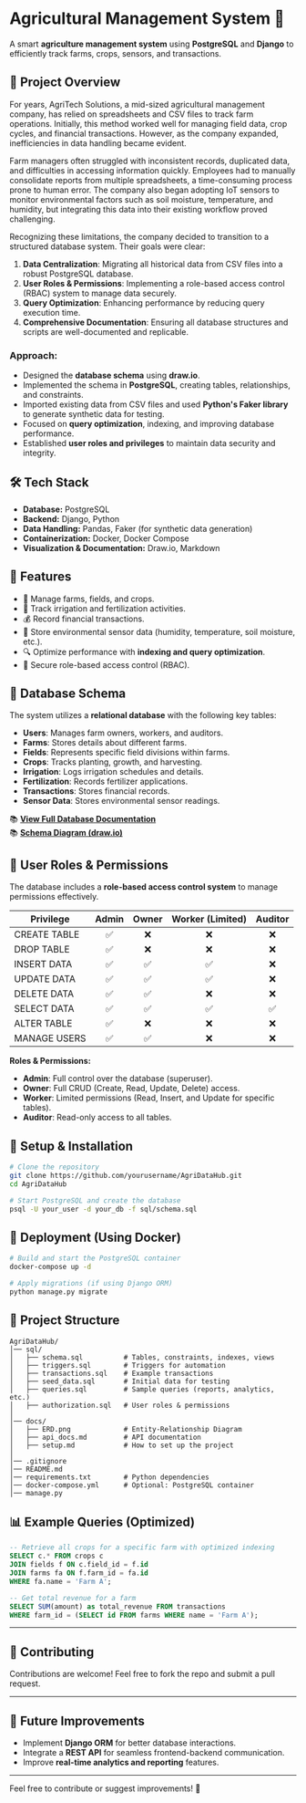 # Agricultural Management System 🌱

A smart **agriculture management system** using **PostgreSQL** and **Django** to efficiently track farms, crops, sensors, and transactions.

## 🚀 Project Overview
For years, AgriTech Solutions, a mid-sized agricultural management company, has relied on spreadsheets and CSV files to track farm operations. Initially, this method worked well for managing field data, crop cycles, and financial transactions. However, as the company expanded, inefficiencies in data handling became evident.

Farm managers often struggled with inconsistent records, duplicated data, and difficulties in accessing information quickly. Employees had to manually consolidate reports from multiple spreadsheets, a time-consuming process prone to human error. The company also began adopting IoT sensors to monitor environmental factors such as soil moisture, temperature, and humidity, but integrating this data into their existing workflow proved challenging.

Recognizing these limitations, the company decided to transition to a structured database system. Their goals were clear:

1. **Data Centralization**: Migrating all historical data from CSV files into a robust PostgreSQL database.
2. **User Roles & Permissions**: Implementing a role-based access control (RBAC) system to manage data securely.
3. **Query Optimization**: Enhancing performance by reducing query execution time.
4. **Comprehensive Documentation**: Ensuring all database structures and scripts are well-documented and replicable.

### Approach:
- Designed the **database schema** using **draw.io**.
- Implemented the schema in **PostgreSQL**, creating tables, relationships, and constraints.
- Imported existing data from CSV files and used **Python's Faker library** to generate synthetic data for testing.
- Focused on **query optimization**, indexing, and improving database performance.
- Established **user roles and privileges** to maintain data security and integrity.

## 🛠️ Tech Stack
- **Database:** PostgreSQL
- **Backend:** Django, Python
- **Data Handling:** Pandas, Faker (for synthetic data generation)
- **Containerization:** Docker, Docker Compose
- **Visualization & Documentation:** Draw.io, Markdown

## 📌 Features
- 🌾 Manage farms, fields, and crops.
- 🚜 Track irrigation and fertilization activities.
- 💰 Record financial transactions.
- 🛁 Store environmental sensor data (humidity, temperature, soil moisture, etc.).
- 🔍 Optimize performance with **indexing and query optimization**.
- 🔑 Secure role-based access control (RBAC).

## 💊 Database Schema
The system utilizes a **relational database** with the following key tables:
- **Users**: Manages farm owners, workers, and auditors.
- **Farms**: Stores details about different farms.
- **Fields**: Represents specific field divisions within farms.
- **Crops**: Tracks planting, growth, and harvesting.
- **Irrigation**: Logs irrigation schedules and details.
- **Fertilization**: Records fertilizer applications.
- **Transactions**: Stores financial records.
- **Sensor Data**: Stores environmental sensor readings.

📚 **[View Full Database Documentation](docs/database_schema.md)**  
📚 **[Schema Diagram (draw.io)](https://drive.google.com/file/d/1mV3-faYCJ_EjsKRXoJhrw-YT_99Kelk7/view?usp=sharing)**

## 🔹 User Roles & Permissions
The database includes a **role-based access control system** to manage permissions effectively.

| Privilege           | Admin | Owner | Worker (Limited) | Auditor |
|---------------------|:-----:|:-----:|:---------------:|:-------:|
| CREATE TABLE       | ✅    | ❌    | ❌              | ❌      |
| DROP TABLE         | ✅    | ❌    | ❌              | ❌      |
| INSERT DATA        | ✅    | ✅    | ✅              | ❌      |
| UPDATE DATA        | ✅    | ✅    | ✅              | ❌      |
| DELETE DATA        | ✅    | ✅    | ❌              | ❌      |
| SELECT DATA        | ✅    | ✅    | ✅              | ✅      |
| ALTER TABLE        | ✅    | ❌    | ❌              | ❌      |
| MANAGE USERS       | ✅    | ✅    | ❌              | ❌      |

**Roles & Permissions:**
- **Admin**: Full control over the database (superuser).
- **Owner**: Full CRUD (Create, Read, Update, Delete) access.
- **Worker**: Limited permissions (Read, Insert, and Update for specific tables).
- **Auditor**: Read-only access to all tables.

## 👅 Setup & Installation
```bash
# Clone the repository
git clone https://github.com/yourusername/AgriDataHub.git  
cd AgriDataHub

# Start PostgreSQL and create the database
psql -U your_user -d your_db -f sql/schema.sql
```

## 🐢 Deployment (Using Docker)
```bash
# Build and start the PostgreSQL container
docker-compose up -d

# Apply migrations (if using Django ORM)
python manage.py migrate
```

## 📂 Project Structure
```
AgriDataHub/  
│── sql/  
│   ├── schema.sql          # Tables, constraints, indexes, views  
│   ├── triggers.sql        # Triggers for automation  
│   ├── transactions.sql    # Example transactions  
│   ├── seed_data.sql       # Initial data for testing  
│   ├── queries.sql         # Sample queries (reports, analytics, etc.)  
│   ├── authorization.sql   # User roles & permissions  
│  
│── docs/  
│   ├── ERD.png             # Entity-Relationship Diagram  
│   ├── api_docs.md         # API documentation  
│   ├── setup.md            # How to set up the project  
│  
│── .gitignore  
│── README.md  
│── requirements.txt        # Python dependencies  
│── docker-compose.yml      # Optional: PostgreSQL container  
│── manage.py  
```

## 📊 Example Queries (Optimized)
```sql
-- Retrieve all crops for a specific farm with optimized indexing
SELECT c.* FROM crops c
JOIN fields f ON c.field_id = f.id
JOIN farms fa ON f.farm_id = fa.id
WHERE fa.name = 'Farm A';

-- Get total revenue for a farm
SELECT SUM(amount) as total_revenue FROM transactions
WHERE farm_id = (SELECT id FROM farms WHERE name = 'Farm A');
```

---
## 🤝 Contributing
Contributions are welcome! Feel free to fork the repo and submit a pull request.

---
## 🚀 Future Improvements
- Implement **Django ORM** for better database interactions.
- Integrate a **REST API** for seamless frontend-backend communication.
- Improve **real-time analytics and reporting** features.

---
Feel free to contribute or suggest improvements! 🎯

